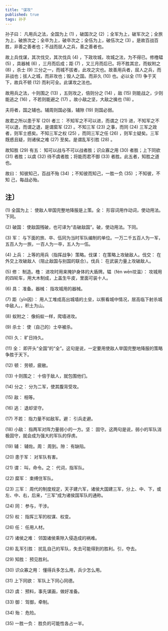 ```yaml
---
title: "谋攻"
published: true
tags: 孙子
---
```


孙子曰： 凡用兵之法，全国为上 (1) ，破国次之 (2) ；全军为上，破军次之；全旅为上，破旅次之；全卒为上，破卒次之；全伍为上，破伍次之 (3) 。是故百战百胜，非善之善者也；不战而屈人之兵，善之善者也。

故上兵伐谋，其次伐交，其次伐兵 (4) ，下政攻城，攻城之法，为不得已。修橹辒 (5) ，具器械 (6) ，三月而后成；距 (7) ，又三月而后已。将不胜其忿，而蚁附之 (8) ，杀士 (9) 三分之一，而城不拔者，此攻之灾也。故善用兵者，屈人之兵，而非战也；拔人之城，而非攻也；毁人之国。而非久 (10) 也。必以全 (11) 争于天下，故兵不顿 (12) 而利可全。此谋攻之法也。

故用兵之法，十则围之 (13) ，五则攻之，倍则分之 (14) ，敌 (15) 则能战之，少则能逃之 (16) ，不若则能避之 (17) 。故小敌之坚，大敌之擒也 (18) 。

夫将者，国之辅也。辅周则国必强，辅隙 (19) 则国必弱。

故君之所以患于军 (20) 者三： 不知军之不可以进，而谓之 (21) 进，不知军之不可以退，而谓之退，是谓縻军 (22) 。不知三军 (23) 之事，而同 (24) 三军之政者，则军士惑矣。不知三军之权 (25) ，而同三军之任 (26) ，则军士疑矣。三军既惑且疑，则诸侯之难 (27) 至矣。是谓乱军引胜 (28) 。

故知胜 (29) 有五： 知可以战与不可以战者胜；识众寡之用 (30) 者胜；上下同欲 (31) 者胜；以虞 (32) 待不虞者胜；将能而君不御 (33) 者胜。此五者，知胜之道也。

故曰： 知彼知己，百战不殆 (34) ；不知彼而知己，一胜一负 (35) ；不知彼，不知
己，每战必殆。

## 注〕　

(1) 全国为上： 使敌人举国完整地降服是上策。全： 形容词用作动词，使动用法。下同。

(2) 破国： 使敌国残破，也可译为“击破敌国”。破，使动用法。下同。

(3) 军： 与下面的旅、卒、伍同为当时军队编制的单位。一万二千五百人为一军，五百人为一旅，一百人为一卒，五人为一伍。

(4) 上兵： 上等的用兵（指挥战争）策略。伐谋： 在策略上攻破敌人。伐交： 在外交上攻破敌人（阻止敌国与别国的联合）。伐兵： 在武装力量上攻破敌人。

(5) 修： 制造。橹： 进攻时用来掩护身体的大盾牌。辒（fén wēn坟温）： 攻城用的四轮车，用大木制成，上盖生牛皮，里面可装十人。

(6) 具： 准备。器械： 指攻城用的器械。

(7) 距（yīn因）： 用人工堆成高出城墙的土垒，以察看城中情况，居高临下射杀城中敌人。，积土为山。

(8) 蚁附之： 像蚂蚁一样，爬墙进攻。

(9) 杀士： 使（自己的）士卒被杀。

(10) 久： 旷日持久。

(11) 全： 即开头“全国”的“全”。这句是说，一定要用使敌人举国完整地降服的策略争胜于天下。

(12) 顿： 劳顿，疲敝。

(13) 十则围之： 十倍于敌人，就包围他们。

(14) 分之： 分为二军，使其腹背受攻。

(15) 敌： 相等。

(16) 逃： 退却坚守。

(17) 不若： 指力量不如敌军。避： 引兵走避。

(18) 小敌： 指两军对阵力量弱小的一方。坚： 固守。这两句是说，弱小的军队消极固守，就会成为强大的军队的俘虏。

(19) 辅： 辅佐。周： 周到。隙： 有缺陷。

(20) 患于军： 对军队有害。

(21) 谓： 叫，命令。之： 代词，指军队。

(22) 縻军： 束缚住军队。

(23) 三军： 周代的制度规定，天子建六军，诸侯大国建三军，分上、中、下，或左、中、右，后来，“三军”成为诸侯国军队的通称。

(24) 同： 参与，干涉。

(25) 权： 指挥三军的权谋、权变。

(26) 任： 任用人材。

(27) 诸侯之难： 邻国诸侯乘隙入侵造成的祸难。

(28) 乱军引胜： 扰乱自己的军队，失去可能得到的胜利。引，夺去。

(29) 知胜： 预见胜利。

(30) 识众寡之用： 懂得兵多怎么用，兵少怎么用。

(31) 上下同欲： 军队上下同心同德。

(32) 虞： 预料，事先谋画，做好准备。

(33) 御： 驾御，牵制。

(34) 殆： 危险。

(35) 一胜一负： 胜负的可能性各占一半。